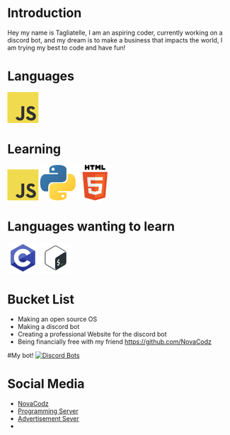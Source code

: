 # Introduction

Hey my name is Tagliatelle, I am an aspiring coder, currently working on a discord bot, and my dream is to make a business that impacts the world, I am trying my best to code and have fun!
# Languages

<img src="JavaScript.png" height = 70/>

# Learning

<img src="JavaScript.png" height = 70/> <img src="Python.png" height = 80/> <img src="HTML.png" height = 80>

# Languages wanting to learn

<img src="C.png" height = 70/> <img src="Bash.png" height = 70/>

# Bucket List

* Making an open source OS
* Making a discord bot
* Creating a professional Website for the discord bot
* Being financially free with my friend https://github.com/NovaCodz

#My bot!
[![Discord Bots](https://top.gg/api/widget/819643325177921587.svg)](https://top.gg/bot/819643325177921587)

# Social Media

* [NovaCodz](https://github.com/NovaCodz)
* [Programming Server](https://discord.gg/YNfAA8ppNT)
* [Advertisement Sever](https://discord.gg/5Rn4GjQAag)
* 
